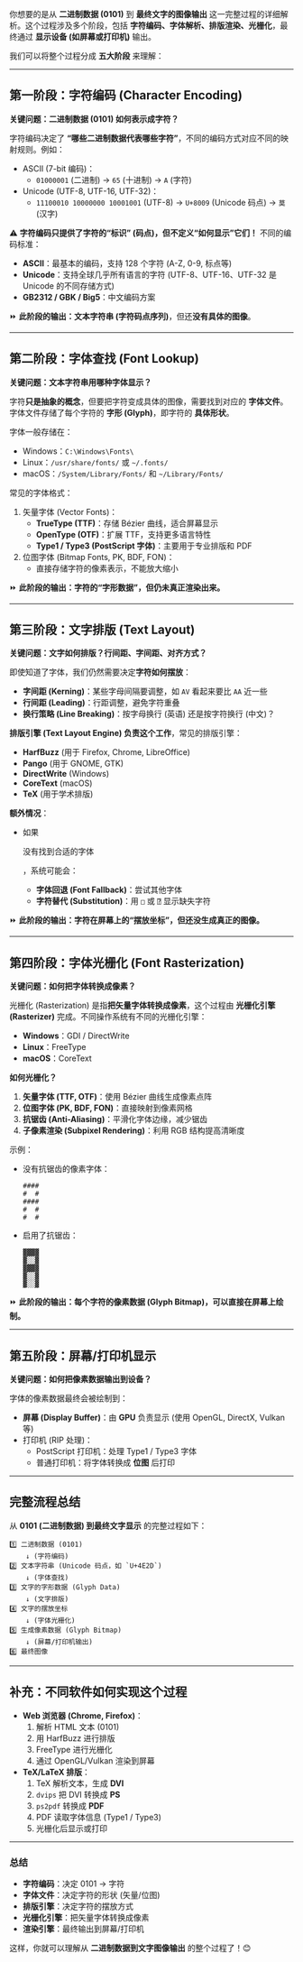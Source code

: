 你想要的是从 **二进制数据 (0101)** 到 **最终文字的图像输出** 这一完整过程的详细解析。这个过程涉及多个阶段，包括 **字符编码、字体解析、排版渲染、光栅化**，最终通过 **显示设备 (如屏幕或打印机)** 输出。

我们可以将整个过程分成 **五大阶段** 来理解：

------

## **第一阶段：字符编码 (Character Encoding)**

**关键问题：二进制数据 (0101) 如何表示成字符？**

字符编码决定了 **“哪些二进制数据代表哪些字符”**，不同的编码方式对应不同的映射规则。例如：

- ASCII (7-bit 编码)：
  - `01000001` (二进制) → `65` (十进制) → `A` (字符)
- Unicode (UTF-8, UTF-16, UTF-32)：
  - `11100010 10000000 10001001` (UTF-8) → `U+8009` (Unicode 码点) → `莫` (汉字)

⚠ **字符编码只提供了字符的“标识” (码点)，但不定义“如何显示”它们！**
 不同的编码标准：

- **ASCII**：最基本的编码，支持 128 个字符 (A-Z, 0-9, 标点等)
- **Unicode**：支持全球几乎所有语言的字符 (UTF-8、UTF-16、UTF-32 是 Unicode 的不同存储方式)
- **GB2312 / GBK / Big5**：中文编码方案

⏩ **此阶段的输出：文本字符串 (字符码点序列)**，但还**没有具体的图像**。

------

## **第二阶段：字体查找 (Font Lookup)**

**关键问题：文本字符串用哪种字体显示？**

字符**只是抽象的概念**，但要把字符变成具体的图像，需要找到对应的 **字体文件**。字体文件存储了每个字符的 **字形 (Glyph)**，即字符的 **具体形状**。

字体一般存储在：

- Windows：`C:\Windows\Fonts\`
- Linux：`/usr/share/fonts/` 或 `~/.fonts/`
- macOS：`/System/Library/Fonts/` 和 `~/Library/Fonts/`

常见的字体格式：

1. 矢量字体 (Vector Fonts)：
   - **TrueType (TTF)**：存储 Bézier 曲线，适合屏幕显示
   - **OpenType (OTF)**：扩展 TTF，支持更多语言特性
   - **Type1 / Type3 (PostScript 字体)**：主要用于专业排版和 PDF
2. 位图字体 (Bitmap Fonts, PK, BDF, FON)：
   - 直接存储字符的像素表示，不能放大缩小

⏩ **此阶段的输出：字符的“字形数据”，但仍未真正渲染出来。**

------

## **第三阶段：文字排版 (Text Layout)**

**关键问题：文字如何排版？行间距、字间距、对齐方式？**

即使知道了字体，我们仍然需要决定**字符如何摆放**：

- **字间距 (Kerning)**：某些字母间隔要调整，如 `AV` 看起来要比 `AA` 近一些
- **行间距 (Leading)**：行距调整，避免字符重叠
- **换行策略 (Line Breaking)**：按字母换行 (英语) 还是按字符换行 (中文)？

**排版引擎 (Text Layout Engine) 负责这个工作**，常见的排版引擎：

- **HarfBuzz** (用于 Firefox, Chrome, LibreOffice)
- **Pango** (用于 GNOME, GTK)
- **DirectWrite** (Windows)
- **CoreText** (macOS)
- **TeX** (用于学术排版)

**额外情况**：

- 如果

  没有找到合适的字体

  ，系统可能会：

  - **字体回退 (Font Fallback)**：尝试其他字体
  - **字符替代 (Substitution)**：用 `□` 或 `⍰` 显示缺失字符

⏩ **此阶段的输出：字符在屏幕上的“摆放坐标”，但还没生成真正的图像。**

------

## **第四阶段：字体光栅化 (Font Rasterization)**

**关键问题：如何把字体转换成像素？**

光栅化 (Rasterization) 是指**把矢量字体转换成像素**，这个过程由 **光栅化引擎 (Rasterizer)** 完成。不同操作系统有不同的光栅化引擎：

- **Windows**：GDI / DirectWrite
- **Linux**：FreeType
- **macOS**：CoreText

**如何光栅化？**

1. **矢量字体 (TTF, OTF)**：使用 Bézier 曲线生成像素点阵
2. **位图字体 (PK, BDF, FON)**：直接映射到像素网格
3. **抗锯齿 (Anti-Aliasing)**：平滑化字体边缘，减少锯齿
4. **子像素渲染 (Subpixel Rendering)**：利用 RGB 结构提高清晰度

示例：

- 没有抗锯齿的像素字体：

  ```
  ####  
  #  #  
  ####  
  #  #  
  #  #  
  ```

- 启用了抗锯齿：

  ```
  ▓▓▓▓  
  ▓░░▓  
  ▓▓▓▓  
  ▓░░▓  
  ▓░░▓  
  ```

⏩ **此阶段的输出：每个字符的像素数据 (Glyph Bitmap)，可以直接在屏幕上绘制。**

------

## **第五阶段：屏幕/打印机显示**

**关键问题：如何把像素数据输出到设备？**

字体的像素数据最终会被绘制到：

- **屏幕 (Display Buffer)**：由 **GPU** 负责显示 (使用 OpenGL, DirectX, Vulkan 等)
- 打印机 (RIP 处理)：
  - PostScript 打印机：处理 Type1 / Type3 字体
  - 普通打印机：将字体转换成 **位图** 后打印

------

## **完整流程总结**

从 **0101 (二进制数据) 到最终文字显示** 的完整过程如下：

```
1️⃣ 二进制数据 (0101)
    ↓ (字符编码)
2️⃣ 文本字符串 (Unicode 码点，如 `U+4E2D`)
    ↓ (字体查找)
3️⃣ 文字的字形数据 (Glyph Data)
    ↓ (文字排版)
4️⃣ 文字的摆放坐标
    ↓ (字体光栅化)
5️⃣ 生成像素数据 (Glyph Bitmap)
    ↓ (屏幕/打印机输出)
6️⃣ 最终图像
```

------

## **补充：不同软件如何实现这个过程**

- **Web 浏览器 (Chrome, Firefox)**：
  1. 解析 HTML 文本 (0101)
  2. 用 HarfBuzz 进行排版
  3. FreeType 进行光栅化
  4. 通过 OpenGL/Vulkan 渲染到屏幕
- **TeX/LaTeX 排版**：
  1. TeX 解析文本，生成 **DVI**
  2. `dvips` 把 DVI 转换成 **PS**
  3. `ps2pdf` 转换成 **PDF**
  4. PDF 读取字体信息 (Type1 / Type3)
  5. 光栅化后显示或打印

------

### **总结**

- **字符编码**：决定 0101 → 字符
- **字体文件**：决定字符的形状 (矢量/位图)
- **排版引擎**：决定字符的摆放方式
- **光栅化引擎**：把矢量字体转换成像素
- **渲染引擎**：最终输出到屏幕/打印机

这样，你就可以理解从 **二进制数据到文字图像输出** 的整个过程了！😊